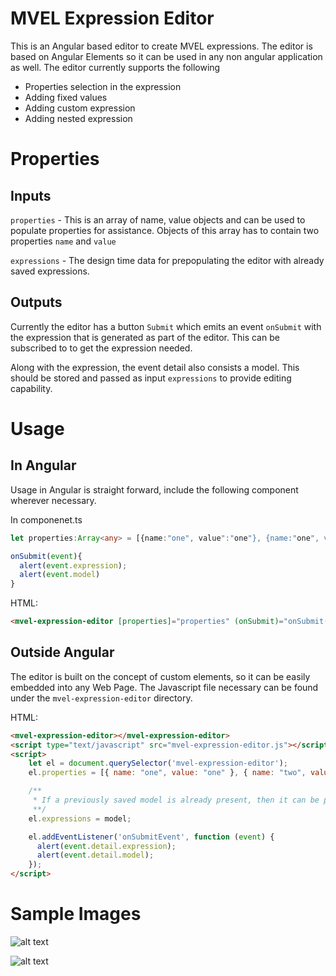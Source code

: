 # MVEL Expression Editor

This is an Angular based editor to create MVEL expressions. The editor is based on Angular Elements so it can be used in any non angular application as well. The editor currently supports the following

* Properties selection in the expression
* Adding fixed values
* Adding custom expression
* Adding nested expression

# Properties
## Inputs

```properties``` - This is an array of name, value objects and can be used to populate properties for assistance. Objects of this array has to contain two properties ```name``` and ```value```

```expressions``` - The design time data for prepopulating the editor with already saved expressions.

## Outputs
Currently the editor has a button ```Submit``` which emits an event ```onSubmit``` with the expression that is generated as part of the editor. This can be subscribed to to get the expression needed.

Along with the expression, the event detail also consists a model. This should be stored and passed as input ```expressions``` to provide editing capability.

# Usage
## In Angular
Usage in Angular is straight forward, include the following component wherever necessary.

In componenet.ts
```typescript
let properties:Array<any> = [{name:"one", value":"one"}, {name:"one", value":"one"}];

onSubmit(event){
  alert(event.expression);
  alert(event.model)
}
```
HTML:
```html
<mvel-expression-editor [properties]="properties" (onSubmit)="onSubmit()"></mvel-expression-editor>
```


## Outside Angular
The editor is built on the concept of custom elements, so it can be easily embedded into any Web Page.
The Javascript file necessary can be found under the ```mvel-expression-editor``` directory.

HTML:
```html
<mvel-expression-editor></mvel-expression-editor>
<script type="text/javascript" src="mvel-expression-editor.js"></script>
<script>
    let el = document.querySelector('mvel-expression-editor');
    el.properties = [{ name: "one", value: "one" }, { name: "two", value: "two" }];

    /**
     * If a previously saved model is already present, then it can be passed as below.
     **/
    el.expressions = model;

    el.addEventListener('onSubmitEvent', function (event) {
      alert(event.detail.expression);
      alert(event.detail.model);
    });
</script>
```

# Sample Images
![alt text](https://raw.githubusercontent.com/pavanandhukuri/mvel-expression-editor/master/samples/sample1.png)

![alt text](https://raw.githubusercontent.com/pavanandhukuri/mvel-expression-editor/master/samples/sample2.png)

